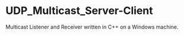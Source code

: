 # UDP_Multicast_Server-Client
Multicast Listener and Receiver written in C++ on a Windows machine. 
